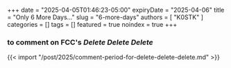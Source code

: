 +++
date = "2025-04-05T01:46:23-05:00"
expiryDate = "2025-04-06"
title = "Only 6 More Days..."
slug = "6-more-days"
authors = [ "K0STK" ]
categories = []
tags = []
featured = true
noindex = true
+++
### to comment on FCC's ***Delete Delete Delete***
<!--more-->

{{< import "/post/2025/comment-period-for-delete-delete-delete.md" >}}
